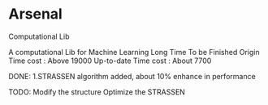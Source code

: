 # Arsenal
Computational Lib

A computational Lib for Machine Learning
Long Time To be Finished
Origin Time cost : Above 19000
Up-to-date Time cost : About 7700

DONE:
	1.STRASSEN algorithm added, about 10% enhance in performance
	
TODO:
	Modify the structure
	Optimize the STRASSEN
